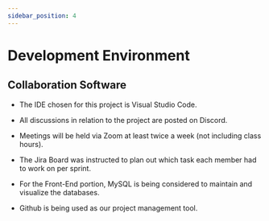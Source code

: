 ```yaml
---
sidebar_position: 4
---
```


# Development Environment

## Collaboration Software
* The IDE chosen for this project is Visual Studio Code.

* All discussions in relation to the project are posted on Discord.

* Meetings will be held via Zoom at least twice a week (not including class hours).

* The Jira Board was instructed to plan out which task each member had to work on per sprint.

* For the Front-End portion, MySQL is being considered to maintain and visualize the databases.

* Github is being used as our project management tool. 
